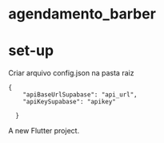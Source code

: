 # agendamento_barber

# set-up
Criar arquivo config.json na pasta raiz
```
{
    "apiBaseUrlSupabase": "api_url",
    "apiKeySupabase": "apikey"
  
  }
```

A new Flutter project.
